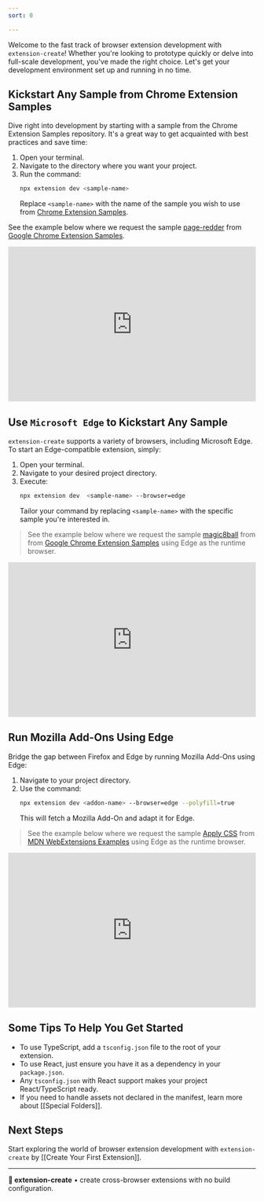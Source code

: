```yaml
---
sort: 0

---
```



Welcome to the fast track of browser extension development with `extension-create`! Whether you're looking to prototype quickly or delve into full-scale development, you've made the right choice. Let's get your development environment set up and running in no time.

## Kickstart Any Sample from Chrome Extension Samples

Dive right into development by starting with a sample from the Chrome Extension Samples repository. It's a great way to get acquainted with best practices and save time:

1. Open your terminal.
2. Navigate to the directory where you want your project.
3. Run the command:
   ```bash
   npx extension dev <sample-name>
   ```
   Replace `<sample-name>` with the name of the sample you wish to use from [Chrome Extension Samples](https://github.com/GoogleChrome/chrome-extensions-samples).

See the example below where we request the sample [page-redder](https://github.com/GoogleChrome/chrome-extensions-samples/tree/main/functional-samples/sample.page-redder) from [Google Chrome Extension Samples](https://github.com/GoogleChrome/chrome-extensions-samples).

<div style="position: relative; padding-bottom: 62.5%; height: 0;"><iframe src="https://www.loom.com/embed/34fc48f3f7954bfa990e767c6a7172f0?sid=346f6a11-58d6-48a4-8935-aac8119d765d" frameborder="0" webkitallowfullscreen mozallowfullscreen allowfullscreen style="position: absolute; top: 0; left: 0; width: 100%; height: 100%;"></iframe></div>

## Use `Microsoft Edge` to Kickstart Any Sample

`extension-create` supports a variety of browsers, including Microsoft Edge. To start an Edge-compatible extension, simply:

1. Open your terminal.
2. Navigate to your desired project directory.
3. Execute:
   ```bash
   npx extension dev  <sample-name> --browser=edge
   ```
   Tailor your command by replacing `<sample-name>` with the specific sample you're interested in.

> See the example below where we request the sample [magic8ball](https://github.com/GoogleChrome/chrome-extensions-samples/tree/main/api-samples/topSites/magic8ball) from  from [Google Chrome Extension Samples](https://github.com/GoogleChrome/chrome-extensions-samples) using Edge as the runtime browser.

<div style="position: relative; padding-bottom: 62.5%; height: 0;"><iframe src="https://www.loom.com/embed/284d706379a84adabfdde6bd341b8d24?sid=24a4a6d5-5b30-4920-8a47-004540183aed" frameborder="0" webkitallowfullscreen mozallowfullscreen allowfullscreen style="position: absolute; top: 0; left: 0; width: 100%; height: 100%;"></iframe></div>

## Run Mozilla Add-Ons Using Edge

Bridge the gap between Firefox and Edge by running Mozilla Add-Ons using Edge:

1. Navigate to your project directory.
2. Use the command:
   ```bash
   npx extension dev <addon-name> --browser=edge --polyfill=true 
   ```
   This will fetch a Mozilla Add-On and adapt it for Edge.

> See the example below where we request the sample [Apply CSS](https://github.com/mdn/webextensions-examples/tree/main/apply-css) from [MDN WebExtensions Examples](https://github.com/mdn/webextensions-examples) using Edge as the runtime browser.

<div style="position: relative; padding-bottom: 62.5%; height: 0;"><iframe src="https://www.loom.com/embed/6eb724aad822413fb4fe9f52afec5576?sid=e2aa47a4-71d4-4ff1-887a-dcf8031ea917" frameborder="0" webkitallowfullscreen mozallowfullscreen allowfullscreen style="position: absolute; top: 0; left: 0; width: 100%; height: 100%;"></iframe></div>

## Some Tips To Help You Get Started

* To use TypeScript, add a `tsconfig.json` file to the root of your extension.
* To use React, just ensure you have it as a dependency in your `package.json`.
* Any `tsconfig.json` with React support makes your project React/TypeScript ready.
* If you need to handle assets not declared in the manifest, learn more about [[Special Folders]]</a>.

## Next Steps

Start exploring the world of browser extension development with `extension-create` by [[Create Your First Extension]].

---

**🧩 extension-create** • create cross-browser extensions with no build configuration.